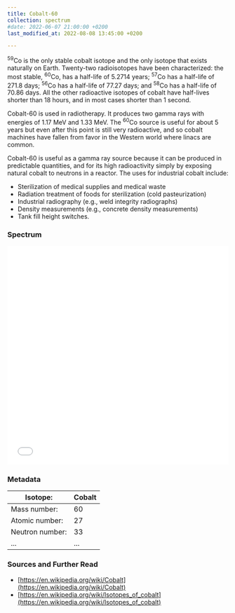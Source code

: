 ```yaml
---
title: Cobalt-60
collection: spectrum
#date: 2022-06-07 21:00:00 +0200
last_modified_at: 2022-08-08 13:45:00 +0200

---
```


<sup>59</sup>Co is the only stable cobalt isotope and the only isotope that exists naturally on Earth. Twenty-two radioisotopes have been characterized: the most stable, <sup>60</sup>Co, has a half-life of 5.2714 years; <sup>57</sup>Co has a half-life of 271.8 days; <sup>56</sup>Co has a half-life of 77.27 days; and <sup>58</sup>Co has a half-life of 70.86 days. All the other radioactive isotopes of cobalt have half-lives shorter than 18 hours, and in most cases shorter than 1 second.

Cobalt-60 is used in radiotherapy. It produces two gamma rays with energies of 1.17 MeV and 1.33 MeV. The <sup>60</sup>Co source is useful for about 5 years but even after this point is still very radioactive, and so cobalt machines have fallen from favor in the Western world where linacs are common.

Cobalt-60 is useful as a gamma ray source because it can be produced in predictable quantities, and for its high radioactivity simply by exposing natural cobalt to neutrons in a reactor. The uses for industrial cobalt include:

- Sterilization of medical supplies and medical waste
- Radiation treatment of foods for sterilization (cold pasteurization)
- Industrial radiography (e.g., weld integrity radiographs)
- Density measurements (e.g., concrete density measurements)
- Tank fill height switches.

### Spectrum

<iframe width="100%" height="500" src="/assets/spectra/Co-60.html" title="Co-60 gamma spectrum" frameborder="0" allowfullscreen></iframe>

### Metadata

| Isotope: | Cobalt |
| --- | --- |
| Mass number: | 60 |
| Atomic number: | 27 |
| Neutron number: | 33 |
| ... | ... |

### Sources and Further Read

- [https://en.wikipedia.org/wiki/Cobalt](https://en.wikipedia.org/wiki/Cobalt)
- [https://en.wikipedia.org/wiki/Isotopes_of_cobalt](https://en.wikipedia.org/wiki/Isotopes_of_cobalt)


